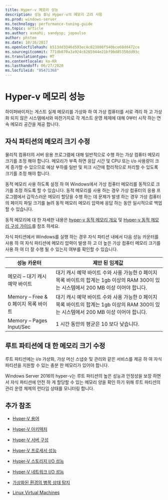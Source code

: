 ```yaml
---
title: Hyper-v 메모리 성능
description: 성능 튜닝 Hyper-v의 메모리 고려 사항
ms.prod: windows-server
ms.technology: performance-tuning-guide
ms.topic: article
ms.author: asmahi; sandysp; jopoulso
author: phstee
ms.date: 10/16/2017
ms.openlocfilehash: b513dd3346d593ec4c823808f540bce68dd472ce
ms.sourcegitcommit: 771db070a3a924c8265944e21bf9bd85350dd93c
ms.translationtype: MT
ms.contentlocale: ko-KR
ms.lasthandoff: 06/27/2020
ms.locfileid: "85471368"
---
```

# <a name="hyper-v-memory-performance"></a>Hyper-v 메모리 성능


하이퍼바이저는 게스트 실제 메모리를 가상화 하 여 가상 컴퓨터를 서로 격리 하 고 가상화 되지 않은 시스템에서와 마찬가지로 각 게스트 운영 체제에 대해 0부터 시작 하는 연속 메모리 공간을 제공 합니다.

## <a name="correct-memory-sizing-for-child-partitions"></a>자식 파티션의 메모리 크기 수정

물리적 컴퓨터의 서버 응용 프로그램에 대해 일반적으로 수행 하는 가상 컴퓨터 메모리 크기를 조정 해야 합니다. 메모리가 부족 하면 응답 시간 및 CPU 또는 i/o 사용량이 크게 증가할 수 있으므로 예상 부하를 일반 및 피크 시간에 합리적으로 처리할 수 있도록 크기를 조정 해야 합니다.

동적 메모리 사용 하도록 설정 하 여 Windows에서 가상 컴퓨터 메모리를 동적으로 크기를 조정 하도록 할 수 있습니다. 동적 메모리를 사용 하는 경우 가상 컴퓨터의 응용 프로그램에서 갑작스러운 메모리 할당을 수행 하는 데 문제가 발생 하는 경우 가상 컴퓨터의 페이지 파일 크기를 늘려 동적 메모리 메모리 압력에 응답 하는 동안 일시적으로 백업할 수 있습니다.

동적 메모리에 대 한 자세한 내용은 [hyper-v 동적 메모리 개요]( https://go.microsoft.com/fwlink/?linkid=834434) 및 [Hyper-v 동적 메모리 구성 가이드](https://go.microsoft.com/fwlink/?linkid=834435)를 참조 하세요.

자식 파티션에서 Windows를 실행 하는 경우 자식 파티션 내에서 다음 성능 카운터를 사용 하 여 자식 파티션에 메모리 압력이 발생 하 고 더 높은 가상 컴퓨터 메모리 크기를 사용 하 여 더 잘 수행 될 수 있는지 여부를 확인할 수 있습니다.

| 성능 카운터                                                         | 제안 된 임계값                                                                                                                                                           |
|-----------------------------------------------------------------------------|-------------------------------------------------------------------------------------------------------------------------------------------------------------------------------------|
| 메모리 – 대기 캐시 예약 바이트                                        | 대기 캐시 예약 바이트 수와 사용 가능한 0 페이지 목록 바이트의 합계는 1gb 이상의 RAM 300이 있는 시스템에서 200 MB 이상 이어야 합니다. |
| Memory – Free & 0 페이지 목록 바이트                                        | 대기 캐시 예약 바이트 수와 사용 가능한 0 페이지 목록 바이트의 합계는 1gb 이상의 RAM 300이 있는 시스템에서 200 MB 이상 이어야 합니다. |
| Memory – Pages Input/Sec                                                    | 1 시간 동안의 평균은 10 보다 낮습니다.                                                                                                                                       | 

## <a name="correct-memory-sizing-for-root-partition"></a>루트 파티션에 대 한 메모리 크기 수정

루트 파티션에는 i/o 가상화, 가상 머신 스냅숏 및 관리와 같은 서비스를 제공 하 여 자식 파티션을 지원할 수 있는 충분 한 메모리가 있어야 합니다.

Windows Server 2016의 hyper-v는 루트 파티션의 높은 성능과 안정성을 보장 하면서 자식 파티션에 안전 하 게 할당할 수 있는 메모리 양을 확인 하기 위해 루트 파티션의 관리 운영 체제의 런타임 상태를 모니터링 합니다.

## <a name="additional-references"></a>추가 참조

-   [Hyper-V 용어](terminology.md)

-   [Hyper-V 아키텍처](architecture.md)

-   [Hyper-V 서버 구성](configuration.md)

-   [Hyper-V 프로세서 성능](processor-performance.md)

-   [Hyper-V 스토리지 I/O 성능](storage-io-performance.md)

-   [Hyper-V 네트워크 I/O 성능](network-io-performance.md)

-   [가상화된 환경의 병목 상태 탐지](detecting-virtualized-environment-bottlenecks.md)

-   [Linux Virtual Machines](linux-virtual-machine-considerations.md)
